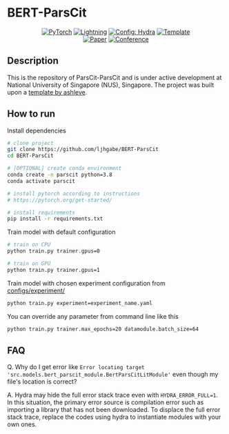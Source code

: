 

# BERT-ParsCit
<div align="center">

<a href="https://pytorch.org/get-started/locally/"><img alt="PyTorch" src="https://img.shields.io/badge/PyTorch-ee4c2c?logo=pytorch&logoColor=white"></a>
<a href="https://pytorchlightning.ai/"><img alt="Lightning" src="https://img.shields.io/badge/-Lightning-792ee5?logo=pytorchlightning&logoColor=white"></a>
<a href="https://hydra.cc/"><img alt="Config: Hydra" src="https://img.shields.io/badge/Config-Hydra-89b8cd"></a>
<a href="https://github.com/ashleve/lightning-hydra-template"><img alt="Template" src="https://img.shields.io/badge/-Lightning--Hydra--Template-017F2F?style=flat&logo=github&labelColor=gray"></a><br>
[![Paper](http://img.shields.io/badge/paper-arxiv.1001.2234-B31B1B.svg)](https://www.nature.com/articles/nature14539)
[![Conference](http://img.shields.io/badge/AnyConference-year-4b44ce.svg)](https://papers.nips.cc/paper/2020)

</div>

## Description

This is the repository of ParsCit-ParsCit and is under active development at National University of Singapore (NUS), Singapore. The project was built upon a [template by ashleve](https://github.com/ashleve/lightning-hydra-template).

## How to run

Install dependencies

```bash
# clone project
git clone https://github.com/ljhgabe/BERT-ParsCit
cd BERT-ParsCit

# [OPTIONAL] create conda environment
conda create -n parscit python=3.8
conda activate parscit

# install pytorch according to instructions
# https://pytorch.org/get-started/

# install requirements
pip install -r requirements.txt
```

Train model with default configuration

```bash
# train on CPU
python train.py trainer.gpus=0

# train on GPU
python train.py trainer.gpus=1
```

Train model with chosen experiment configuration from [configs/experiment/](configs/experiment/)

```bash
python train.py experiment=experiment_name.yaml
```

You can override any parameter from command line like this

```bash
python train.py trainer.max_epochs=20 datamodule.batch_size=64
```

## FAQ
Q. Why do I get error like `Error locating target 'src.models.bert_parscit_module.BertParsCitLitModule'` even though my file's location is correct?
   
A. Hydra may hide the full error stack trace even with `HYDRA_ERROR_FULL=1`. In this situation, the primary error source
is compilation error such as importing a library that has not been downloaded. To displace the full error stack trace, 
replace the codes using hydra to instantiate modules with your own ones.
